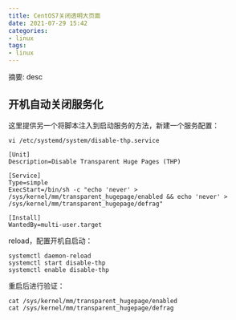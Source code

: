 ```yaml
---
title: CentOS7关闭透明大页面
date: 2021-07-29 15:42
categories:
- linux
tags:
- linux
---
```

	
	
摘要: desc
<!-- more -->

## 开机自动关闭服务化

这里提供另一个将脚本注入到启动服务的方法，新建一个服务配置：
```
vi /etc/systemd/system/disable-thp.service
```

```
[Unit]
Description=Disable Transparent Huge Pages (THP)

[Service]
Type=simple
ExecStart=/bin/sh -c "echo 'never' > /sys/kernel/mm/transparent_hugepage/enabled && echo 'never' > /sys/kernel/mm/transparent_hugepage/defrag"

[Install]
WantedBy=multi-user.target
```

reload，配置开机自启动：
```
systemctl daemon-reload
systemctl start disable-thp
systemctl enable disable-thp
```
重启后进行验证：
```
cat /sys/kernel/mm/transparent_hugepage/enabled
cat /sys/kernel/mm/transparent_hugepage/defrag
```
